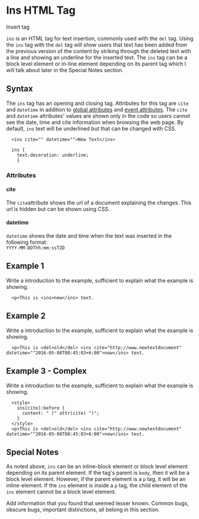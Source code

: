 # Ins HTML Tag

Insert tag

`ins` is an HTML tag for text insertion, commonly used with the `del` tag. Using the `ins` tag with the `del` tag will show users that text has been added from the previous version of the content by striking through the deleted text with a line and showing an underline for the inserted text. The `ins` tag can be a block level element or in-line element depending on its parent tag which I will talk about later in the Special Notes section.

## Syntax

The `ins` tag has an opening and closing tag. Attributes for this tag are `cite` and `datetime` in addition to [global attributes](http://www.w3schools.com/tags/ref_standardattributes.asp) and [event attributes](http://www.w3schools.com/tags/ref_eventattributes.asp). The `cite` and `datetime` attributes' values are shown only in the code so users cannot see the date, time and cite information when browsing the web page. By default, `ins` text will be underlined but that can be changed with CSS.  

```
  <ins cite="" datetime="">New Text</ins>

  ins {
    text-decoration: underline;
    }
```

### Attributes

#### cite

The `cite`attribute shows the url of a document explaining the changes. This url is hidden but can be shown using CSS.

#### datetime

`datetime` shows the date and time when the text was inserted in the following format:  
`YYYY-MM-DDThh:mm:ssTZD`

## Example 1

Write a introduction to the example, sufficient to explain what the example is showing.

```
  <p>This is <ins>new</ins> text.
```

## Example 2

Write a introduction to the example, sufficient to explain what the example is showing.

```
  <p>This is <del>old</del> <ins cite="http://www.newtextdocument" datetime=""2016-05-08T08:45:03+6:00">new</ins> text.
```

## Example 3 - Complex

Write a introduction to the example, sufficient to explain what the example is showing.

```
  <style>
    ins[cite]:before {
      content: " (" attr(cite) ")";
    }
  </style>
  <p>This is <del>old</del> <ins cite="http://www.newtextdocument" datetime=""2016-05-08T08:45:03+6:00">new</ins> text.
```

## Special Notes
As noted above, `ins` can be an inline-block element or block level element depending on its parent element. If the tag's parent is `body`, then it will be a block level element. However, if the parent element is a `p` tag, it will be an inline-element. If the `ins` element is inside a `p` tag, the child element of the `ins` element cannot be a block level element. 


Add information that you found that seemed lesser known. Common bugs, obscure bugs, important distinctions, all belong in this section.
